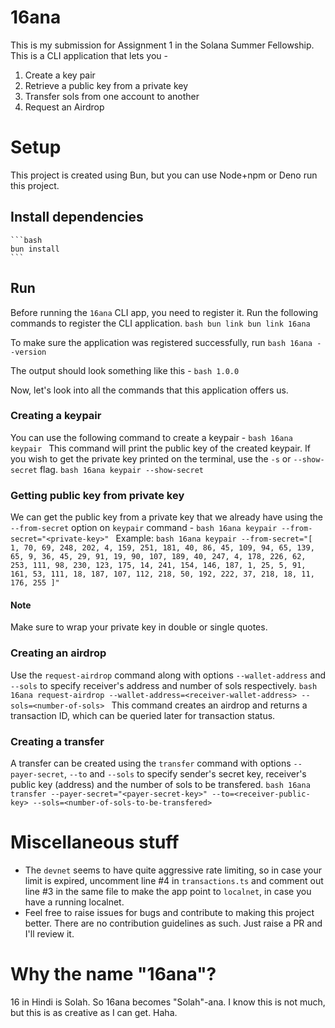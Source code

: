 # 16ana

This is my submission for Assignment 1 in the Solana Summer Fellowship. This is a CLI application that lets you -
1. Create a key pair
2. Retrieve a public key from a private key
3. Transfer sols from one account to another
4. Request an Airdrop

# Setup

This project is created using Bun, but you can use Node+npm or Deno run this project.

## Install dependencies

    ```bash
    bun install
    ```

## Run

Before running the `16ana` CLI app, you need to register it. Run the following commands to register the CLI application.
    ```bash
    bun link
    bun link 16ana
    ```

To make sure the application was registered successfully, run
    ```bash
    16ana --version
    ```

The output should look something like this -
    ```bash
    1.0.0
    ```

Now, let's look into all the commands that this application offers us.

### Creating a keypair

You can use the following command to create a keypair -
    ```bash
    16ana keypair
    ```
This command will print the public key of the created keypair.
If you wish to get the private key printed on the terminal, use the `-s` or `--show-secret` flag.
    ```bash
    16ana keypair --show-secret
    ```

### Getting public key from private key

We can get the public key from a private key that we already have using the `--from-secret` option on `keypair` command -
    ```bash
    16ana keypair --from-secret="<private-key>"
    ```
Example:
    ```bash
    16ana keypair --from-secret="[ 1, 70, 69, 248, 202, 4, 159, 251, 181, 40, 86, 45, 109, 94, 65, 139, 65, 9, 36, 45, 29, 91, 19, 90, 107, 189, 40, 247, 4, 178, 226, 62, 253, 111, 98, 230, 123, 175, 14, 241, 154, 146, 187, 1, 25, 5, 91, 161, 53, 111, 18, 187, 107, 112, 218, 50, 192, 222, 37, 218, 18, 11, 176, 255 ]"
    ```
#### Note
Make sure to wrap your private key in double or single quotes.

### Creating an airdrop

Use the `request-airdrop` command along with options `--wallet-address` and `--sols` to specify receiver's address and number of sols respectively.
    ```bash
    16ana request-airdrop --wallet-address=<receiver-wallet-address> --sols=<number-of-sols>
    ```
This command creates an airdrop and returns a transaction ID, which can be queried later for transaction status.

### Creating a transfer

A transfer can be created using the `transfer` command with options `--payer-secret`, `--to` and `--sols` to specify sender's secret key, receiver's public key (address) and the number of sols to be transfered.
    ```bash
    16ana transfer --payer-secret="<payer-secret-key>" --to=<receiver-public-key> --sols=<number-of-sols-to-be-transfered>
    ```

# Miscellaneous stuff
- The `devnet` seems to have quite aggressive rate limiting, so in case your limit is expired, uncomment line #4 in `transactions.ts` and comment out line #3 in the same file to make the app point to `localnet`, in case you have a running localnet.
- Feel free to raise issues for bugs and contribute to making this project better. There are no contribution guidelines as such. Just raise a PR and I'll review it.

# Why the name "16ana"?
16 in Hindi is Solah. So 16ana becomes "Solah"-ana. I know this is not much, but this is as creative as I can get. Haha.